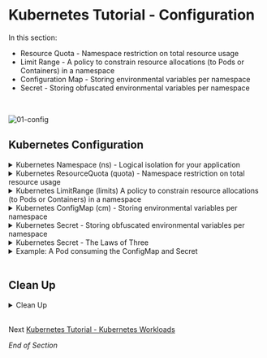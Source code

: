 # Kubernetes Tutorial - Configuration

In this section:

- Resource Quota - Namespace restriction on total resource usage
- Limit Range - A policy to constrain resource allocations (to Pods or Containers) in a namespace
- Configuration Map - Storing environmental variables per namespace
- Secret  - Storing obfuscated environmental variables per namespace
<br />

![01-config](https://user-images.githubusercontent.com/18049790/135598375-34b557bc-96fd-499b-bc02-c2bb0c743199.jpg)
<br />

## Kubernetes Configuration

<details class="faq box"><summary>Kubernetes Namespace (ns) - Logical isolation for your application</summary>
<p>

```bash
kubectl create namespace ns-bootcamp-configuration
kubectl config set-context --current --namespace=ns-bootcamp-configuration
```

</p>
</details>

<details class="faq box"><summary>Kubernetes ResourceQuota (quota) - Namespace restriction on total resource usage</summary>
<p>

> Problem Statement:  I want to prevent resource contention and "land grabs" by controlling how much CPU or memory an application can consume.
>
> tl;dr – CPU and Memory constraints for the namespace

![03-quota](https://user-images.githubusercontent.com/18049790/140637139-550aec0f-1e2e-4988-9d31-b0b62efaf77b.jpg)

kubernetes.io bookmark: [Create a ResourceQuota](https://kubernetes.io/docs/tasks/administer-cluster/manage-resources/quota-memory-cpu-namespace/#create-a-resourcequota)

```yaml
cat << EOF | kubectl apply -f -
apiVersion: v1
kind: ResourceQuota
metadata:
  name: my-quota  
spec:
  hard:
    cpu: 500Mi
    memory: 2G
EOF
```

</p>
</details>

<details class="faq box"><summary>Kubernetes LimitRange (limits) A policy to constrain resource allocations (to Pods or Containers) in a namespace</summary>
<p>

![03-quota](https://user-images.githubusercontent.com/18049790/140637139-550aec0f-1e2e-4988-9d31-b0b62efaf77b.jpg)

> Problem Statement: I want to set default CPU and Memory allocations for my microservices if missing
>
> tl;dr – Forgot to define CPU and Memory in your Pod spec, no worries let me set some defaults for you

```yaml
cat << EOF | kubectl apply -f -
apiVersion: v1
kind: LimitRange
metadata:
  name: my-limit-range  
spec:
  limits:
  - default:
      cpu: 250m
      memory: 256Mi
    defaultRequest:
      cpu: 100m
      memory: 128Mi
    type: Container 
EOF
```

</p>
</details>

<details class="faq box"><summary>Kubernetes ConfigMap (cm) - Storing environmental variables per namespace</summary>
<p>

> Problem Statement: I want to store configuration (environmental variables) in the environment
>
> tl;dr – All configuration data should be stored separately from the code

![03-cm](https://user-images.githubusercontent.com/18049790/140637134-aa560ccb-cba8-47be-9f3a-3e8cc19d719a.jpg)

kubernetes.io bookmark: [Define a container environment variable with data from a single ConfigMap](https://kubernetes.io/docs/tasks/configure-pod-container/configure-pod-configmap/#define-a-container-environment-variable-with-data-from-a-single-configmap)

```yaml
cat << EOF | kubectl apply -f -
apiVersion: v1
kind: ConfigMap
metadata:
  name: my-configmap  
data:
  error-log-level: notice
EOF
```

</p>
</details>

<details class="faq box"><summary>Kubernetes Secret  - Storing obfuscated environmental variables per namespace</summary>
<p>

> Problem Statement: I want a way to obfuscate my environmental variables
> 
> tl;dr – base64 encoded environment variables in memory

![03-secret](https://user-images.githubusercontent.com/18049790/140637140-709ae658-74e4-4a76-aa5f-b2751cb1e4c7.jpg)

kubernetes.io bookmark: [Using Secrets as environment variables](https://kubernetes.io/docs/concepts/configuration/secret/#using-secrets-as-environment-variables)

```yaml
cat << EOF | kubectl apply -f -
apiVersion: v1
kind: Secret
metadata:
  name: my-secret  
data:
  password: MTIzNDU2
  user: Ym9i
kind: Secret
metadata:
  name: my-secret
EOF
```

</p>
</details>

<details class="faq box"><summary>Kubernetes Secret  - The Laws of Three</summary>
<p>

> tl;dr – Kubernetes always respects the Law of Three

<details class="faq box"><summary>Kubernetes Secret  - Types of Secret</summary>
<p>

There are three types of secret: (TYPES)
* [generic](https://kubernetes.io/docs/concepts/configuration/secret/#opaque-secrets) #👈👈👈 Part of CKAD exam
  * Create a secret from a local file, directory, or literal value
* [tls](https://kubernetes.io/docs/concepts/configuration/secret/#docker-config-secrets) 
  * Create a TLS secret
* [docker-registry](https://kubernetes.io/docs/concepts/configuration/secret/#docker-config-secrets)
  * Create a secret for use with a Docker registry

</p>
</details>


<details class="faq box"><summary>Kubernetes Secret  - Create a Secret</summary>
<p>

There are three ways to create a secret: (CREATION)
* [create Secret using kubectl command](https://kubernetes.io/docs/tasks/configmap-secret/managing-secret-using-kubectl/) #👈👈👈 Part of CKAD exam
* [create Secret from config file](https://kubernetes.io/docs/tasks/configmap-secret/managing-secret-using-config-file/)
* [create Secret using kustomize](https://kubernetes.io/docs/tasks/configmap-secret/managing-secret-using-kustomize/)

</p>
</details>


<details class="faq box"><summary>Kubernetes Secret  - Consume a Secret</summary>
<p>

There are three ways to use a secret: (CONSUMPTION)
* As files in a volume mounted on one or more of its containers
* As container environment variable #👈👈👈 Part of CKAD exam
* By the `kubelet` when pulling images for the Pod

</p>
</details>

</p>
</details>

<details class="faq box"><summary>Example: A Pod consuming the ConfigMap and Secret</summary>
<p>

![03-pod-cm-sec](https://user-images.githubusercontent.com/18049790/140637137-09125908-0320-49c2-aafd-c91b956bddbf.jpg)

```yaml
cat << EOF | kubectl apply -f -
apiVersion: v1
kind: Pod
metadata:
  name: my-pod  
spec:
  containers:
  - name: my-container
    image: nginx:1.20.0
    ports:
    - containerPort: 80
    env: #👈👈👈 Environment Variable section
      - name: error-log-level
        valueFrom:
          configMapKeyRef:
            name: my-configmap  #👈👈👈 Configuration Map
            key: error-log-level
      - name: SECRET-ENV-USER
        valueFrom:
          secretKeyRef:
            name: my-secret  #👈👈👈 Secret
            key: user
      - name: SECRET-ENV-PASSWORD
        valueFrom:
          secretKeyRef:
            name: my-secret  #👈👈👈 Secret
            key: password
EOF
```

</p>
</details>
<br />

## Clean Up

<details class="faq box"><summary>Clean Up</summary>
<p>

```bash
cd
yes | rm -R ~/ckad/
kubectl delete ns ns-bootcamp-configuration --grace-period 0 --force
```

</p>
</details>
<br />

Next [Kubernetes Tutorial - Kubernetes Workloads](https://github.com/jamesbuckett/ckad-bootcamp/blob/master/03-kubernetes-workloads.md)

_End of Section_
